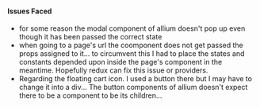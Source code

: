 #### Issues Faced

- for some reason the modal component of allium doesn't pop up even though it has been passed the correct state
  <br>
- when going to a page's url the coomponent does not get passed the props assigned to it... to circumvent this I had to place the states and constants depended upon inside the page's component in the meantime. Hopefully redux can fix this issue or providers.
  <br>
- Regarding the floating cart icon. I used a button there but I may have to change it into a div... The button components of allium doesn't expect there to be a component to be its children...
